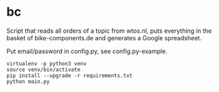 # bc
Script that reads all orders of a topic from wtos.nl, puts everything in the basket of bike-components.de and generates a Google spreadsheet.

Put email/password in config.py, see config.py-example.

```
virtualenv -p python3 venv
source venv/bin/activate
pip install --upgrade -r requirements.txt
python main.py
```
